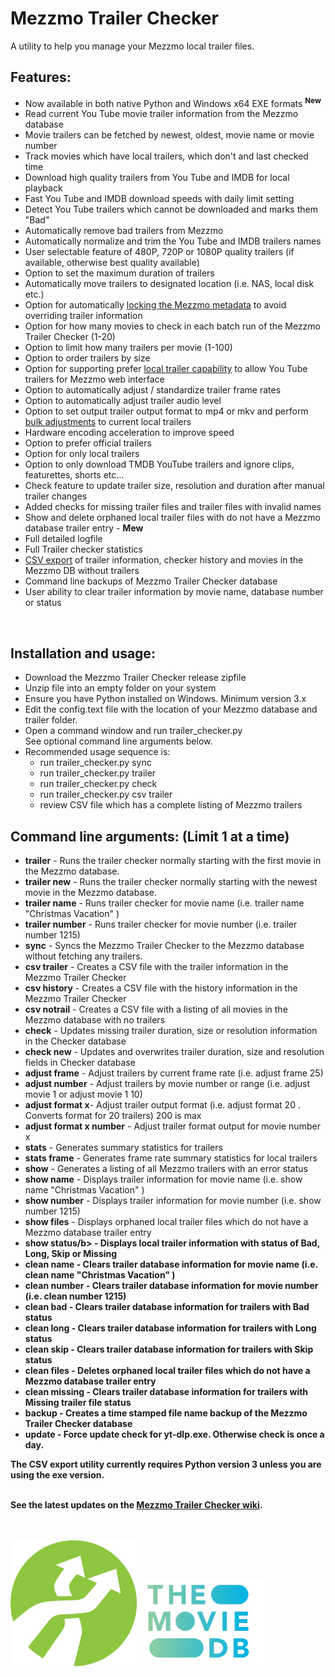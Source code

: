 # Mezzmo Trailer Checker
A utility to help you manage your Mezzmo local trailer files.  


## Features:

- Now available in both native Python and Windows x64 EXE formats  <sup>**New**</sup>
- Read current You Tube movie trailer information from the Mezzmo database
- Movie trailers can be fetched by newest, oldest, movie name or movie number
- Track movies which have local trailers, which don't and last checked time
- Download high quality trailers from You Tube and IMDB for local playback
- Fast You Tube and IMDB download speeds with daily limit setting
- Detect You Tube trailers which cannot be downloaded and marks them "Bad"
- Automatically remove bad trailers from Mezzmo 
- Automatically normalize and trim the You Tube and IMDB trailers names
- User selectable feature of 480P, 720P or 1080P quality trailers (if available, otherwise best quality available)
- Option to set the maximum duration of trailers
- Automatically move trailers to designated location (i.e. NAS, local disk etc.)
- Option for automatically <a href="https://github.com/Conceiva/MezzmoKodiPlugin/wiki/Managing-Your-Library#metadata-locking">locking the Mezzmo metadata</a> to avoid overriding trailer information
- Option for how many movies to check in each batch run of the Mezzmo Trailer Checker (1-20)
- Option to limit how many trailers per movie (1-100)
- Option to order trailers by size
- Option for supporting prefer <a href="https://github.com/Conceiva/MezzmoKodiPlugin/wiki/Movie-Trailers#prefer-local-trailers">local trailer capability</a> to allow You Tube trailers for Mezzmo web interface
- Option to automatically adjust / standardize trailer frame rates
- Option to automatically adjust trailer audio level
- Option to set output trailer output format to mp4 or mkv and perform <a href="https://github.com/jbinkley60/MezzmoTrailerChecker/wiki/Running-Mezzmo-Trailer-Checker#adjusting-formats">bulk adjustments</a> to current local trailers
- Hardware encoding acceleration to improve speed
- Option to prefer official trailers
- Option for only local trailers
- Option to only download TMDB YouTube trailers and ignore clips, featurettes, shorts etc...
- Check feature to update trailer size, resolution and duration after manual trailer changes
- Added checks for missing trailer files and trailer files with invalid names
- Show and delete orphaned local trailer files with do not have a Mezzmo database trailer entry - <b>Mew</b>
- Full detailed logfile
- Full Trailer checker statistics
- <a href="https://github.com/jbinkley60/MezzmoTrailerChecker/wiki/Mezzmo-Trailer-Checker-Data-Export">CSV export</a> of trailer information, checker history and movies in the Mezzmo DB without trailers
- Command line backups of Mezzmo Trailer Checker database
- User ability to clear trailer information by movie name, database number or status 
<br/>

## Installation and usage:

-  Download the Mezzmo Trailer Checker release zipfile
-  Unzip file into an empty folder on your system
-  Ensure you have Python installed on Windows.  Minimum version 3.x 
-  Edit the config.text file with the location of your Mezzmo
   database and trailer folder. 
-  Open a command window and run trailer_checker.py<br/>
   See optional command line arguments below.    
-  Recommended usage sequence is:
   - run trailer_checker.py sync
   - run trailer_checker.py trailer
   - run trailer_checker.py check
   - run trailer_checker.py csv trailer
   - review CSV file which has a complete listing of Mezzmo trailers 

   
## Command line arguments:  (Limit 1 at a time)

- <b>trailer</b>	-  Runs the trailer checker normally starting with the first movie in the Mezzmo database. <br>
- <b>trailer new</b>    -  Runs the trailer checker normally starting with the newest movie in the Mezzmo database. <br>
- <b>trailer name</b>   -  Runs trailer checker for movie name (i.e. trailer name "Christmas Vacation" ) <br>
- <b>trailer number</b> -  Runs trailer checker for movie number (i.e. trailer number 1215)  <br> 
- <b>sync</b>           -  Syncs the Mezzmo Trailer Checker to the Mezzmo database without fetching any trailers. <br> 
- <b>csv trailer</b>    -  Creates a CSV file with the trailer information in the Mezzmo Trailer Checker<br> 
- <b>csv history</b>    -  Creates a CSV file with the history information in the Mezzmo Trailer Checker<br>
- <b>csv notrail</b>    -  Creates a CSV file with a listing of all movies in the Mezzmo database with no trailers<br>
- <b>check</b>		-  Updates missing trailer duration, size or resolution information in the Checker database<br>
- <b>check new</b>	-  Updates and overwrites trailer duration, size and resolution fields in Checker database<br>
- <b>adjust frame</b>	-  Adjust trailers by current frame rate (i.e. adjust frame 25)<br>
- <b>adjust number</b>	-  Adjust trailers by movie number or range (i.e. adjust movie 1 or adjust movie 1 10) <br>
- <b>adjust format x</b>-  Adjust trailer output format (i.e. adjust format 20 . Converts format for 20 trailers) 200 is max <br>
- <b>adjust format x number</b>	-  Adjust trailer format output for movie number x  <br>
- <b>stats</b>		-  Generates summary statistics for trailers<br>
- <b>stats frame</b>	-  Generates frame rate summary statistics for local trailers<br>
- <b>show</b>           -  Generates a listing of all Mezzmo trailers with an error status <br>                          
- <b>show name</b>      -  Displays trailer information for movie name (i.e. show name "Christmas Vacation" ) <br>
- <b>show number</b>    -  Displays trailer information for movie number (i.e. show number 1215) <br>
- <b>show files</b>     -  Displays orphaned local trailer files which do not have a Mezzmo database trailer entry <br>
- <b>show status/b>     -  Displays local trailer information with status of Bad, Long, Skip or Missing <br>
- <b>clean name</b>     -  Clears trailer database information for movie name (i.e. clean name "Christmas Vacation" ) <br>
- <b>clean number</b>   -  Clears trailer database information for movie number (i.e. clean number 1215)  <br>
- <b>clean bad</b>      -  Clears trailer database information for trailers with Bad status <br>
- <b>clean long</b>     -  Clears trailer database information for trailers with Long status  <br>
- <b>clean skip</b>     -  Clears trailer database information for trailers with Skip status  <br>
- <b>clean files</b>    -  Deletes orphaned local trailer files which do not have a Mezzmo database trailer entry <br>
- <b>clean missing</b>  -  Clears trailer database information for trailers with Missing trailer file status <br>
- <b>backup</b>         -  Creates a time stamped file name backup of the Mezzmo Trailer Checker database <br>
- <b>update</b>         -  Force update check for yt-dlp.exe.  Otherwise check is once a day. <br> 
          
         
 The CSV export utility currently requires Python version 3 unless you are using the exe version.<br/><br/>

See the latest updates on the <a href="https://github.com/jbinkley60/MezzmoTrailerChecker/wiki">Mezzmo Trailer Checker wiki</a>.

<br>
<br/><img src="icon.png" width="40%" height="40%">   <img src="tmdb.jpg" width="40%" height="40%">




